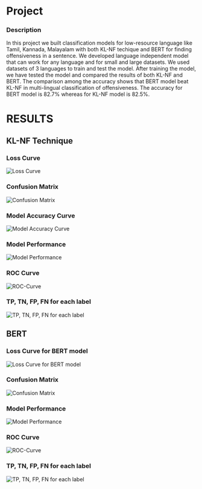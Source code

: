 # Project

### Description

In this project we built classification models for low-resource language like Tamil, Kannada, 
Malayalam with both KL-NF techique and BERT for finding offensiveness in a sentence. We developed 
language independent model that can work for any language and for small and large datasets. 
We used datasets of 3 languages to train and test the model. After training the model, we have 
tested the model and compared the results of both KL-NF and BERT. The comparison among 
the accuracy shows that BERT model beat KL-NF in multi-lingual classification of 
offensiveness. The accuracy for BERT model is 82.7% whereas for KL-NF model is 82.5%. 

# RESULTS

## KL-NF Technique 

### Loss Curve
![Loss Curve](Results/KL-NF/LossCurve.png)

### Confusion Matrix
![Confusion Matrix](Results/KL-NF/ConfusionMatrix.png)

### Model Accuracy Curve
![Model Accuracy Curve](Results/KL-NF/Model%20Accuracy%20Curve.png)

### Model Performance

![Model Performance](Results/KL-NF/ModelPerformance.png)


### ROC Curve
![ROC-Curve](Results/KL-NF/ROC-Curve.png)


### TP, TN, FP, FN for each label
![TP, TN, FP, FN for each label](Results/KL-NF/TP-TN-FP-FN-For-Each-Label.png)



## BERT

### Loss Curve for BERT model
![Loss Curve for BERT model](Results/BERT/LossCurve.png)

### Confusion Matrix
![Confusion Matrix](Results/BERT/Confusion%20Matrix.png)

### Model Performance

![Model Performance](Results/BERT/ModelPerformance.png)


### ROC Curve
![ROC-Curve](Results/BERT/ROC-Curve.png)

### TP, TN, FP, FN for each label
![TP, TN, FP, FN for each label](Results/BERT/TP-TN-FP-FN-For-Each-Label.png)


